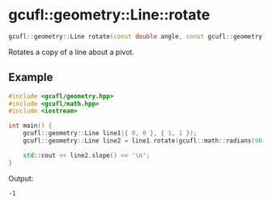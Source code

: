 # gcufl::geometry::Line::rotate
```cpp
gcufl::geometry::Line rotate(const double angle, const gcufl::geometry::Point pivot = gcufl::geometry::Point(0, 0));
```
Rotates a copy of a line about a pivot.
## Example
```cpp
#include <gcufl/geometry.hpp>
#include <gcufl/math.hpp>
#include <iostream>

int main() {
	gcufl::geometry::Line line1({ 0, 0 }, { 1, 1 });
	gcufl::geometry::Line line2 = line1.rotate(gcufl::math::radians(90));

	std::cout << line2.slope() << '\n';
}
```
Output:
```
-1
```
